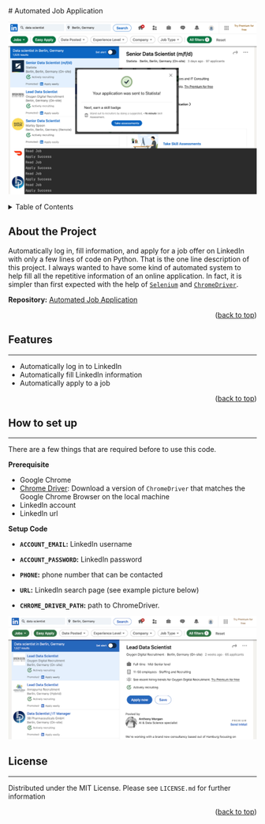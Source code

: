 <div id="top"></div>
# Automated Job Application

![image](auto-job-app.png)

<!-- TABLE OF CONTENTS -->
<details>
  <summary>Table of Contents</summary>
  <ol>
    <li>
      <a href="#about-the-project">About the Project</a>
    </li>
    <li><a href="#features">Futures</a></li>
    <li><a href="#howto">How to set up</a></li>
    <li><a href="#license">License</a></li>
  </ol>
</details>

<!-- ABOUT THE PROJECT -->
## About the Project

Automatically log in, fill information, and apply for a job offer on LinkedIn with only a few lines of code on Python. 
That is the one line description of this project. I always wanted to have some kind of automated system to help fill
all the repetitive information of an online application. In fact, it is simpler than first expected with the help of
[`Selenium`](https://selenium-python.readthedocs.io) and [`ChromeDriver`](https://chromedriver.chromium.org/downloads).


**Repository:** [Automated Job Application](https://github.com/drliptons/automated-job-application)

<p align="right">(<a href="#top">back to top</a>)</p>

<!-- FEATURES -->
## Features
___

* Automatically log in to LinkedIn
* Automatically fill LinkedIn information
* Automatically apply to a job

<p align="right">(<a href="#top">back to top</a>)</p>

<!-- HOWTO -->
## How to set up
___

There are a few things that are required before to use this code. 

**Prerequisite**

* Google Chrome
* [Chrome Driver](https://chromedriver.chromium.org/downloads): Download a version of `ChromeDriver` that matches 
the Google Chrome Browser on the local machine
* LinkedIn account
* LinkedIn url

**Setup Code**

* **`ACCOUNT_EMAIL`:** LinkedIn username
* **`ACCOUNT_PASSWORD`:** LinkedIn password
* **`PHONE`:** phone number that can be contacted
* **`URL`:** LinkedIn search page (see example picture below)

* **`CHROME_DRIVER_PATH`:** path to ChromeDriver.

![linkedin-search](linkedin-search.png)


<!-- LICENSE -->
## License
___
Distributed under the MIT License. Please see `LICENSE.md`
for further information

<p align="right">(<a href="#top">back to top</a>)</p>